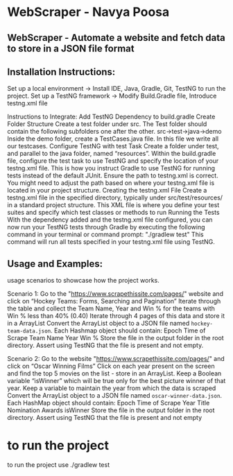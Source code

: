 # WebScraper - Navya Poosa

## WebScraper - Automate a website and fetch data to store in a JSON file format

## Installation Instructions:
Set up a local environment -> Install IDE, Java, Gradle, Git, TestNG to run the project.
Set up a TestNG framework -> Modify Build.Gradle file, Introduce testng.xml file

Instructions to Integrate:
Add TestNG Dependency to build.gradle
Create Folder Structure Create a test folder under src. The Test folder should contain the following subfolders one after the other. src->test->java->demo Inside the demo folder, create a TestCases.java file. In this file we write all our testcases.
Configure TestNG with test Task Create a folder under test, and parallel to the java folder, named “resources”. Within the build.gradle file, configure the test task to use TestNG and specify the location of your testng.xml file. This is how you instruct Gradle to use TestNG for running tests instead of the default JUnit. Ensure the path to testng.xml is correct. You might need to adjust the path based on where your testng.xml file is located in your project structure.
Creating the testng.xml File Create a testng.xml file in the specified directory, typically under src/test/resources/ in a standard project structure. This XML file is where you define your test suites and specify which test classes or
methods to run
Running the Tests With the dependency added and the testng.xml file configured, you can now run your TestNG tests through Gradle by executing the following command in your terminal or command prompt: "./gradlew test" This command will run all tests specified in your testng.xml file using TestNG.

## Usage and Examples:
usage scenarios to showcase how the project works.

Scenario 1:
Go to the "https://www.scrapethissite.com/pages/" website and click on “Hockey Teams: Forms, Searching and Pagination”
Iterate through the table and collect the Team Name, Year and Win % for the teams with Win % less than 40% (0.40)
Iterate through 4 pages of this data and store it in a ArrayList<HashMap>
Convert the ArrayList<HashMap> object to a JSON file named `hockey-team-data.json`. 
Each Hashmap object should contain: 
Epoch Time of Scrape
Team Name
Year
Win %
Store the file in the output folder in the root directory. Assert using TestNG that the file is present and not empty.

Scenario 2:
Go to the website "https://www.scrapethissite.com/pages/" and click on “Oscar Winning Films”
Click on each year present on the screen and find the top 5 movies on the list - store in an ArrayList<HashMap>. 
Keep a Boolean variable “isWinner” which will be true only for the best picture winner of that year.
Keep a variable to maintain the year from which the data is scraped
Convert the ArrayList<HashMap> object to a JSON file named `oscar-winner-data.json`. Each HashMap object should contain:
Epoch Time of Scrape
Year
Title
Nomination
Awards
isWinner
Store the file in the output folder in the root directory. Assert using TestNG that the file is present and not empty


# to run the project
to run the project use ./gradlew test 


 
